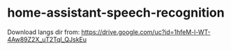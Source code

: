 # home-assistant-speech-recognition

Download langs dir from: https://drive.google.com/uc?id=1hfeM-l-WT-4Aw89Z2X_uT2TqI_QJskEu